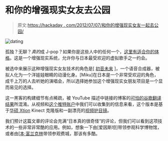 # 和你的增强现实女友去公园

> 原文:[https://hackaday . com/2012/07/07/和你的增强现实女友一起去公园/](https://hackaday.com/2012/07/07/going-to-the-park-with-your-augmented-reality-girlfriend/)

![](../Images/a1f3986230a7bb89952158d2ce7e4ca2.png "dating")

孤独？无聊？*真的*成 J-pop？如果你是这些人中的任何一个，[这里有适合你的体格](http://www.youtube.com/watch?feature=player_embedded&v=9jpWiTVR0GA)。这是一个增强现实系统，允许你与日本最受欢迎的虚拟歌手之一约会。

被选中来展示这种增强现实女友技术的角色是[ [初音未来](http://en.wikipedia.org/wiki/Hatsune_Miku) ]，一个语音合成器，被拟人化为一个洋娃娃眼睛的动漫化身。[Miku]在日本是一个非常受欢迎的角色，成千上万的人去听她的演唱会，所以选择她参加这个增强现实女朋友项目是一个显而易见的选择。

这一黑客的构建细节有点稀疏，被 YouTube 描述中链接的博客的[可怕的谷歌翻译结果](http://translate.google.com/translate?sl=ja&tl=en&js=n&prev=_t&hl=en&ie=UTF-8&layout=2&eotf=1&u=http%3A%2F%2Fd.hatena.ne.jp%2FAlcyone%2F&act=url)所混淆。从视频和[这个推特账户](https://twitter.com/amadeussvx)中我们可以收集到的信息来看，这个版本是基于[华硕 Xtion](http://www.asus.com/Multimedia/Motion_Sensor/Xtion_PRO/) Kinect 克隆版和一副漂亮的[视频护目镜](http://www.vuzix.com/consumer/products_wrap920.html)。

我们预计这篇文章的评论会充满“日本真的很奇怪”的评论，但我们可以看到这项技术的一些非常非常酷的应用。例如，想象一下由[爱因斯坦]带领参观科学博物馆，或者由[[本·富兰克林](http://www.youtube.com/watch?v=tPcbbW10T18)带领参观费城，那该有多酷。